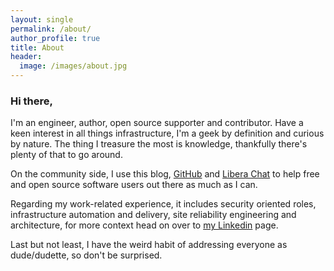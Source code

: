 ```yaml
---
layout: single
permalink: /about/
author_profile: true
title: About
header:
  image: /images/about.jpg
---
```


### Hi there,

I'm an engineer, author, open source supporter and contributor. Have a keen interest in all things infrastructure, I'm a geek by definition and curious by nature. The thing I treasure the most is knowledge, thankfully there's plenty of that to go around.

On the community side, I use this blog, [GitHub](https://github.com/kintoandar) and [Libera Chat](https://libera.chat/) to help free and open source software users out there as much as I can.

Regarding my work-related experience, it includes security oriented roles, infrastructure automation and delivery, site reliability engineering and architecture, for more context head on over to [my Linkedin](https://www.linkedin.com/in/joelbastos/) page.

Last but not least, I have the weird habit of addressing everyone as dude/dudette, so don't be surprised.
